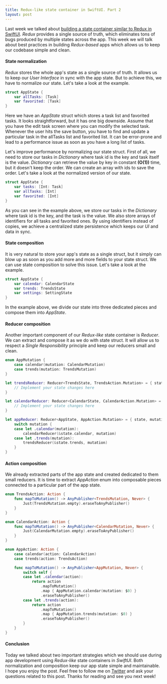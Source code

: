 ```yaml
---
title: Redux-like state container in SwiftUI. Part 2
layout: post
---
```


Last week we talked about [building a state container similar to Redux in SwiftUI](/2019/09/18/redux-like-state-container-in-swiftui/). *Redux* provides a single source of truth, which eliminates tons of bugs produced by multiple states across the app. This week we will talk about best practices in building *Redux-based* apps which allows us to keep our codebase simple and clean.

#### State normalization
*Redux* stores the whole app's state as a single source of truth. It allows us to keep our *User Interface* in sync with the app state. But to achieve this, we have to normalize our state. Let's take a look at the example.

```swift
struct AppState {
    var allTasks: [Task]
    var favorited: [Task]
}
```

Here we have an *AppState* struct which stores a task list and favorited tasks. It looks straightforward, but it has one big downside. Assume that you have the edit task screen where you can modify the selected task. Whenever the user hits the save button, you have to find and update a particular task in the allTasks list and favorited list. It can be error-prone and lead to a performance issue as soon as you have a long list of tasks.

Let's improve performance by normalizing our state struct. First of all, we need to store our tasks in *Dictionary* where task id is the key and task itself is the value. *Dictionary* can retrieve the value by key in constant **(O(1))** time, but it doesn't keep the order. We can create an array with ids to save the order. Let's take a look at the normalized version of our state.

```swift
struct AppState {
    var tasks: [Int: Task]
    var allTasks: [Int]
    var favorited: [Int]
}
```

As you can see in the example above, we store our tasks in the *Dictionary* where task id is the key, and the task is the value. We also store arrays of identifiers for all tasks and favorited ones. By using identifiers instead of copies, we achieve a centralized state persistence which keeps our *UI* and data in sync.

#### State composition
It is very natural to store your app's state as a single struct, but it simply can blow up as soon as you add more and more fields to your state struct. We can use state composition to solve this issue. Let's take a look at the example.

```swift
struct AppState {
    var calendar: CalendarState
    var trends: TrendsState
    var settings: SettingState
}
```

In the example above, we divide our state into three dedicated pieces and compose them into *AppState*.

#### Reducer composition
Another important component of our *Redux-like* state container is *Reducer*. We can extract and compose it as we do with state struct. It will allow us to respect a *Single Responsibility* principle and keep our reducers small and clean.

```swift
enum AppMutation {
    case calendar(mutation: CalendarMutation)
    case trends(mutation: TrendsMutation)
}

let trendsReducer: Reducer<TrendsState, TrendsAction.Mutation> = { state, mutation in
    // Implement your state changes here
}

let calendarReducer: Reducer<CalendarState, CalendarAction.Mutation> = { state, mutation in
    // Implement your state changes here
}

let appReducer: Reducer<AppState, AppAction.Mutation> = { state, mutation in
    switch mutation {
    case let .calendar(mutation):
        calendarReducer(&state.calendar, mutation)
    case let .trends(mutation):
        trendsReducer(&state.trends, mutation)
    }
}
```

#### Action composition
We already extracted parts of the app state and created dedicated to them small reducers. It is time to extract *AppAction* enum into composable pieces connected to a particular part of the app state.

```swift
enum TrendsAction: Action {
    func mapToMutation() -> AnyPublisher<TrendsMutation, Never> {
        Just(TrendsMutation.empty).eraseToAnyPublisher()
    }
}

enum CalendarAction: Action {
    func mapToMutation() -> AnyPublisher<CalendarMutation, Never> {
        Just(CalendarMutation.empty).eraseToAnyPublisher()
    }
}

enum AppAction: Action {
    case calendar(action: CalendarAction)
    case trends(action: TrendsAction)

    func mapToMutation() -> AnyPublisher<AppMutation, Never> {
        switch self {
        case let .calendar(action):
            return action
                .mapToMutation()
                .map { AppMutation.calendar(mutation: $0) }
                .eraseToAnyPublisher()
        case let .trends(action):
            return action
                .mapToMutation()
                .map { AppMutation.trends(mutation: $0) }
                .eraseToAnyPublisher()
        }
    }
}
```

#### Conclusion
Today we talked about two important strategies which we should use during app development using *Redux-like* state containers in *SwiftUI*. Both normalization and composition keep our app state simple and maintainable. I hope you enjoy the post. Feel free to follow me on [Twitter](https://twitter.com/mecid) and ask your questions related to this post. Thanks for reading and see you next week! 

